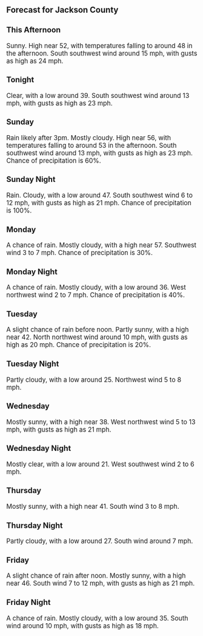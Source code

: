 <div>
   <h2>Forecast for Jackson County</h2>
   <p>
      <div style="font-size:120%">
         <h3>This Afternoon</h3>Sunny. High near 52, with temperatures falling to around 48 in the afternoon. South southwest wind around 15 mph, with gusts
         as high as 24 mph.<br></div>
   </p>
   <p>
      <div style="font-size:120%">
         <h3>Tonight</h3>Clear, with a low around 39. South southwest wind around 13 mph, with gusts as high as 23 mph.<br></div>
   </p>
   <p>
      <div style="font-size:120%">
         <h3>Sunday</h3>Rain likely after 3pm. Mostly cloudy. High near 56, with temperatures falling to around 53 in the afternoon. South southwest
         wind around 13 mph, with gusts as high as 23 mph. Chance of precipitation is 60%.<br></div>
   </p>
   <p>
      <div style="font-size:120%">
         <h3>Sunday Night</h3>Rain. Cloudy, with a low around 47. South southwest wind 6 to 12 mph, with gusts as high as 21 mph. Chance of precipitation
         is 100%.<br></div>
   </p>
   <p>
      <div style="font-size:120%">
         <h3>Monday</h3>A chance of rain. Mostly cloudy, with a high near 57. Southwest wind 3 to 7 mph. Chance of precipitation is 30%.<br></div>
   </p>
   <p>
      <div style="font-size:120%">
         <h3>Monday Night</h3>A chance of rain. Mostly cloudy, with a low around 36. West northwest wind 2 to 7 mph. Chance of precipitation is 40%.<br></div>
   </p>
   <p>
      <div style="font-size:120%">
         <h3>Tuesday</h3>A slight chance of rain before noon. Partly sunny, with a high near 42. North northwest wind around 10 mph, with gusts as
         high as 20 mph. Chance of precipitation is 20%.<br></div>
   </p>
   <p>
      <div style="font-size:120%">
         <h3>Tuesday Night</h3>Partly cloudy, with a low around 25. Northwest wind 5 to 8 mph.<br></div>
   </p>
   <p>
      <div style="font-size:120%">
         <h3>Wednesday</h3>Mostly sunny, with a high near 38. West northwest wind 5 to 13 mph, with gusts as high as 21 mph.<br></div>
   </p>
   <p>
      <div style="font-size:120%">
         <h3>Wednesday Night</h3>Mostly clear, with a low around 21. West southwest wind 2 to 6 mph.<br></div>
   </p>
   <p>
      <div style="font-size:120%">
         <h3>Thursday</h3>Mostly sunny, with a high near 41. South wind 3 to 8 mph.<br></div>
   </p>
   <p>
      <div style="font-size:120%">
         <h3>Thursday Night</h3>Partly cloudy, with a low around 27. South wind around 7 mph.<br></div>
   </p>
   <p>
      <div style="font-size:120%">
         <h3>Friday</h3>A slight chance of rain after noon. Mostly sunny, with a high near 46. South wind 7 to 12 mph, with gusts as high as 21 mph.<br></div>
   </p>
   <p>
      <div style="font-size:120%">
         <h3>Friday Night</h3>A chance of rain. Mostly cloudy, with a low around 35. South wind around 10 mph, with gusts as high as 18 mph.<br></div>
   </p>
</div>